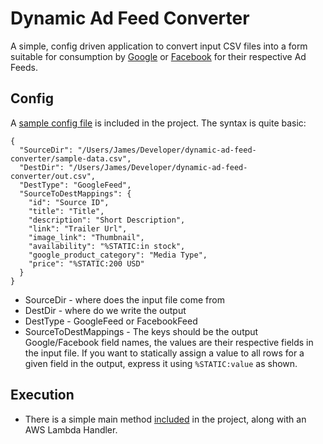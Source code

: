 # Dynamic Ad Feed Converter
A simple, config driven application to convert input CSV files into a form suitable for consumption by [Google](https://support.google.com/merchants/answer/7052112?hl=en-GB) or [Facebook](https://developers.facebook.com/docs/marketing-api/dynamic-product-ads/product-catalog/) for their respective Ad Feeds.

## Config
A [sample config file](/src/main/resources/sample-config.json) is included in the project.  The syntax is quite basic:
```
{
  "SourceDir": "/Users/James/Developer/dynamic-ad-feed-converter/sample-data.csv",
  "DestDir": "/Users/James/Developer/dynamic-ad-feed-converter/out.csv",
  "DestType": "GoogleFeed",
  "SourceToDestMappings": {
    "id": "Source ID",
    "title": "Title",
    "description": "Short Description",
    "link": "Trailer Url",
    "image_link": "Thumbnail",
    "availability": "%STATIC:in stock",
    "google_product_category": "Media Type",
    "price": "%STATIC:200 USD"
  }
}
```

* SourceDir - where does the input file come from
* DestDir - where do we write the output
* DestType - GoogleFeed or FacebookFeed
* SourceToDestMappings - The keys should be the output Google/Facebook field names, the values are their respective fields in the input file.  If you want to statically assign a value to all rows for a given field in the output, express it using `%STATIC:value` as shown.


## Execution
* There is a simple main method [included](/src/main/java/Entrypoint.java) in the project, along with an AWS Lambda Handler.
